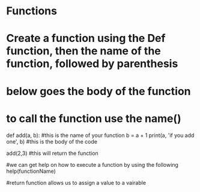 # Functions

# Create a function using the Def function, then the name of the function, followed by parenthesis
# below goes the body of the function
# to call the function use the name()

def add(a, b): #this is the name of your function
    b = a + 1
    print(a, 'if you add one', b) #this is the body of the code

add(2,3) #this will return the function

#we can get help on how to execute a function by using the following help(functionName)

#return function allows us to assign a value to a vairable

